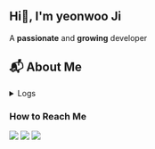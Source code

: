 ## Hi👋, I'm yeonwoo Ji
A **passionate** and **growing** developer



## 📬 About Me
<details>
<summary>Logs</summary>
  
[![Solved.ac Profile](http://mazassumnida.wtf/api/v2/generate_badge?boj=ywoo121)](https://solved.ac/ywoo121/)

<img src="https://github-readme-stats.vercel.app/api/top-langs/?username=ywoo121&layout=compact"><br><br>
<img src="https://github-readme-stats.vercel.app/api?username=ywoo121&show_icons=true">
</details>

### How to Reach Me
<!-- 자주 사용하는 SNS나 연락처 정보를 배지 혹은 아이콘과 함께 표시할 수 있습니다. -->
<p align="left">
  <a href="https://github.com/ywoo121" target="_blank"><img src="https://img.shields.io/badge/GitHub-181717?style=flat-square&logo=github&logoColor=white"/></a>
  <a href="https://www.instagram.com/zl.neoy" target="_blank"><img src="https://img.shields.io/badge/Instagram-D62976?style=flat-square&logo=Instagram&logoColor=white"/></a>
  <a href="mailto:YOUR_EMAIL" target="_blank"><img src="https://img.shields.io/badge/Gmail-D14836?style=flat-square&logo=gmail&logoColor=white"/></a>
  <!-- 기타 SNS나 블로그 URL, 포트폴리오 사이트 등을 추가하세요. -->
</p>
